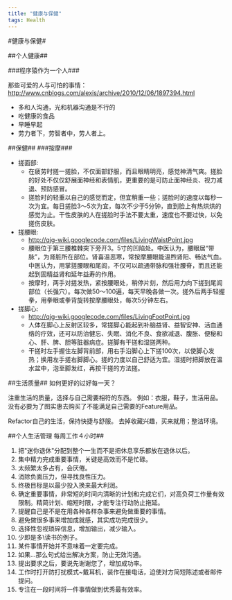 ```yaml
---
title: "健康与保健"
tags: Health
---
```


#健康与保健#

##个人健康##

###程序猿作为一个人###

那些可爱的人与可怕的事情：http://www.cnblogs.com/alexis/archive/2010/12/06/1897394.html

* 多和人沟通，光和机器沟通是不行的
* 吃健康的食品
* 早睡早起
* 劳力者下，劳智者中，劳人者上。

##保健##
###按摩###
* 搓面部:
  * 在疲劳时搓一搓脸，不仅面部舒服，而且眼睛明亮，感觉神清气爽。搓脸的好处不仅仅舒展面神经和表情肌，更重要的是可防止面神经炎、视力减退、预防感冒。
  * 搓脸时的轻重以自己的感觉而定，但宜稍重一些；搓脸时的速度以每秒一次为宜。每日搓脸3～5次为宜，每次不少于5分钟，直到脸上有热烘烘的感觉为止。干性皮肤的人在搓脸时手法不要太重，速度也不要过快，以免搓伤皮肤。
* 搓腰眼:
  * http://qjg-wiki.googlecode.com/files/LivingWaistPoint.jpg
  * 腰眼位于第三腰椎棘突下旁开3。5寸的凹陷处。中医认为，腰眼居“带脉”，为肾脏所在部位。肾喜温恶寒，常按摩腰眼能温煦肾阳、畅达气血。中医认为，用掌搓腰眼和尾闾，不仅可以疏通带脉和强壮腰脊，而且还能起到固精益肾和延年益寿的作用。 
  * 按摩时，两手对搓发热，紧按腰眼处，稍停片刻，然后用力向下搓到尾闾部位（长强穴）。每次做50～100遍，每天早晚各做一次。搓外后两手轻握拳，用拳眼或拳背旋转按摩腰眼处，每次5分钟左右。
* 搓脚心:
  * http://qjg-wiki.googlecode.com/files/LivingFootPoint.jpg
  * 人体在脚心上反射区较多，常搓脚心能起到补脑益肾、益智安神、活血通络的疗效，还可以防治健忘、失眠、消化不良、食欲减退、腹胀、便秘和心、肝、脾、胆等脏器病症。搓脚有干搓和湿搓两种。
  * 干搓时左手握住左脚背前部，用右手沿脚心上下搓100次，以使脚心发热；换用左手搓右脚脚心。搓的力度以自己舒适为宜。湿搓时把脚放在温水盆中，泡至脚发红，再按干搓的方法搓。 

##生活质量##
如何更好的过好每一天？

注重生活的质量，选择与自己需要相符的东西。
例如：衣服，鞋子，生活用品。
没有必要为了图实惠去购买了不能满足自己需要的Feature用品。

Refactor自己的生活，保持快捷与舒服。
去掉收藏兴趣，买来就用；整洁环境。

##个人生活管理 每周工作４小时##

1. 把"迷你退休"分配到整个一生而不是把休息享乐都放在退休以后。
1. 集中精力完成重要事情，关键是高效而不是忙碌。
1. 太频繁太多占有，会厌倦。
1. 消除负面压力，但寻找良性压力。
1. 终极目标是以最少投入换来最大利润。
1. 确定重要事情，非常短的时间内清晰的计划和完成它们，对高负荷工作量有效限制。精简计划、缩短时限，才能专注行动防止拖延。
1. 提醒自己是不是在用各种各样杂事来避免做重要的事情。
1. 避免做很多事来增加成就感，其实成功完成很少。
1. 选择性忽视琐碎信息，增加输出，减少输入。
1. 少即是多\读书的例子。
1. 某件事情开始并不意味着一定要完成。
1. 如果...那么句式给出解决方案，防止无效沟通。
1. 提出要求之后，要说先谢谢您了，增加成功率。
1. 工作时打开防打扰模式~戴耳机，装作在接电话，迫使对方简短陈述或者邮件提问。
1. 专注在一段时间将一件事情做到优秀最有效率。

